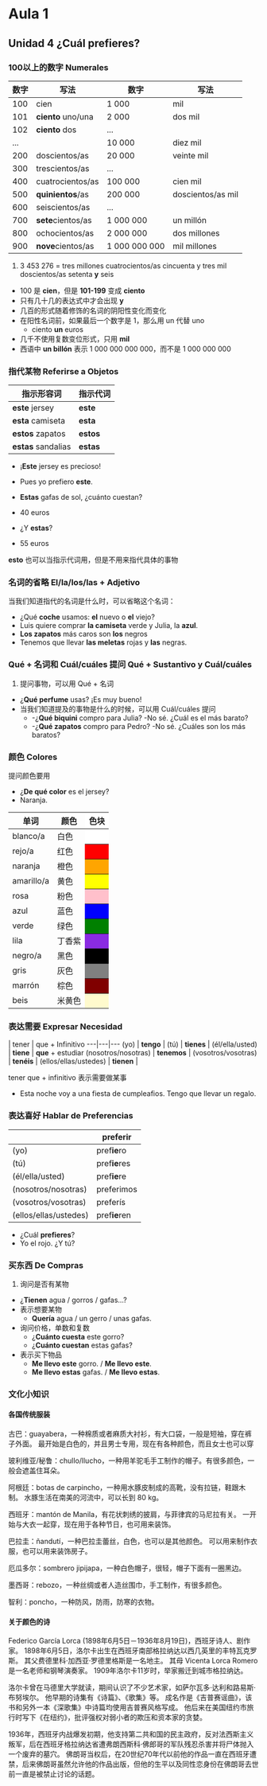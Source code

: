 # Aula 1

## Unidad 4 ¿Cuál prefieres?

### 100以上的数字 Numerales

数字 | 写法 |数字 | 写法
--- | --- |--- | ---
100 | cien | 1 000 | mil
101 | **ciento** uno/una | 2 000 | dos mil
102 | **ciento** dos | ... |
... | | 10 000 | diez mil
200 | doscientos/as | 20 000 | veinte mil
300 | trescientos/as | ... |
400 | cuatrocientos/as | 100 000 | cien mil
500 | **quinientos**/as | 200 000 | doscientos/as mil
600 | seiscientos/as | ... |
700 | **sete**cientos/as | 1 000 000 | un millón
800 | ochocientos/as | 2 000 000 | dos millones
900 | **nove**cientos/as | 1 000 000 000 | mil millones

1. 3 453 276 = tres millones cuatrocientos/as cincuenta y
tres mil doscientos/as setenta **y** seis
- 100 是 **cien**，但是 **101-199** 变成 **ciento**
- 只有几十几的表达式中才会出现 **y**
- 几百的形式随着修饰的名词的阴阳性变化而变化
- 在阳性名词前，如果最后一个数字是 1，那么用 un 代替 uno
  - ciento **un** euros
- 几千不使用复数变位形式，只用 **mil**
- 西语中 **un billón** 表示 1 000 000 000 000，而不是 1 000 000 000

### 指代某物 Referirse a Objetos

指示形容词 | 指示代词
---|---
**este** jersey | **este**
**esta** camiseta | **esta**
**estos** zapatos | **estos**
**estas** sandalias | **estas**

- ¡**Este** jersey es precioso!
- Pues yo prefiero **este**.


- **Estas** gafas de sol, ¿cuánto cuestan?
- 40 euros
- ¿Y **estas**?
- 55 euros

**esto** 也可以当指示代词用，但是不用来指代具体的事物

### 名词的省略 El/la/los/las + Adjetivo

当我们知道指代的名词是什么时，可以省略这个名词：
- ¿Qué **coche** usamos: **el** nuevo o **el** viejo?
- Luis quiere comprar **la camiseta** verde y Julia, la **azul**.
- **Los zapatos** más caros son **los** negros
- Tenemos que llevar **las meletas** rojas y **las** negras.

### Qué + 名词和 Cuál/cuáles 提问 Qué + Sustantivo y Cuál/cuáles

1. 提问事物，可以用 Qué + 名词
  - ¿**Qué perfume** usas? ¡Es muy bueno!
- 当我们知道提及的事物是什么的时候，可以用 Cuál/cuáles 提问
  - -¿**Qué biquini** compro para Julia? -No sé. ¿Cuál es el más barato?
  - -¿**Qué zapatos** compro para Pedro? -No sé. ¿Cuáles son los más baratos?

### 颜色 Colores

提问颜色要用
- ¿**De qué color** es el jersey?
- Naranja.

单词 | 颜色 <th bgcolor=white> 色块 </th>
--- | ---
blanco/a | 白色 <th bgcolor=white>
rejo/a | 红色 <th bgcolor=red>
naranja | 橙色 <th bgcolor=orange>
amarillo/a | 黄色 <th bgcolor=yellow>
rosa | 粉色 <th bgcolor=pink>
azul | 蓝色 <th bgcolor=blue>
verde | 绿色 <th bgcolor=green>
lila | 丁香紫 <th bgcolor=#8A2BE2>
negro/a | 黑色 <th bgcolor=black>
gris | 灰色 <th bgcolor=gray>
marrón | 棕色 <th bgcolor=maroon>
beis | 米黄色 <th bgcolor=#FFFACD>

### 表达需要 Expresar Necesidad

 | tener | que + Infinitivo
 ---|---|---
 (yo) | **tengo** |
 (tú) | **tienes** |
 (él/ella/usted) | **tiene** | **que** + estudiar
 (nosotros/nosotras) | **tenemos** |
 (vosotros/vosotras) | **tenéis** |
 (ellos/ellas/ustedes) | **tienen** |

tener que + infinitivo 表示需要做某事
- Esta noche voy a una fiesta de cumpleafios. Tengo que llevar un regalo.

### 表达喜好 Hablar de Preferencias

|| preferir |
|---|---|
|(yo) | pref**ie**ro
|(tú) | pref**ie**res
|(él/ella/usted) | pref**ie**re
|(nosotros/nosotras) | preferimos
|(vosotros/vosotras) | preferís
|(ellos/ellas/ustedes) | pref**ie**ren

- ¿Cuál **prefieres**?
- Yo el rojo. ¿Y tú?

### 买东西 De Compras

1. 询问是否有某物
  - ¿**Tienen** agua / gorros / gafas...?
- 表示想要某物
  - **Quería** agua / un gerro / unas gafas.
- 询问价格，单数和复数
  - ¿**Cuánto cuesta** este gorro?
  - ¿**Cuánto cuestan** estas gafas?
- 表示买下物品
  - **Me llevo este** gorro. / **Me llevo este**.
  - **Me llevo estas** gafas. / **Me llevo estas**.

### 文化小知识

#### 各国传统服装

古巴：guayabera，一种棉质或者麻质大衬衫，有大口袋，一般是短袖，穿在裤子外面。
最开始是白色的，并且男士专用，现在有各种颜色，而且女士也可以穿

玻利维亚/秘鲁：chullo/llucho，一种用羊驼毛手工制作的帽子。有很多颜色，一般会遮盖住耳朵。

阿根廷：botas de carpincho，一种用水豚皮制成的高靴，没有拉链，鞋跟木制。
水豚生活在南美的河流中，可以长到 80 kg。

西班牙：mantón de Manila，有花状刺绣的披肩，与菲律宾的马尼拉有关。
一开始与大衣一起穿，现在用于各种节日，也可用来装饰。

巴拉圭：ñandutí，一种巴拉圭蕾丝，白色，也可以是其他颜色。
可以用来制作衣服，也可以用来装饰房子。

厄瓜多尔：sombrero jipijapa，一种白色帽子，很轻，帽子下面有一圈黑边。

墨西哥：rebozo，一种丝绸或者人造丝围巾，手工制作，有很多颜色。

智利：poncho，一种防风，防雨，防寒的衣物。

#### 关于颜色的诗

Federico García Lorca (1898年6月5日－1936年8月19日)，西班牙诗人、剧作家。
1898年6月5日，洛尔卡出生在西班牙南部格拉纳达以西几英里的丰特瓦克罗斯。
其父费德里科·加西亚·罗德里格斯是一名地主。
其母 Vicenta Lorca Romero 是一名老师和钢琴演奏家。
1909年洛尔卡11岁时，举家搬迁到城市格拉纳达。

洛尔卡曾在马德里大学就读，期间认识了不少艺术家，如萨尔瓦多·达利和路易斯·布努埃尔。
他早期的诗集有《诗篇》、《歌集》等。
成名作是《吉普赛谣曲》，该书和另外一本《深歌集》中诗篇均使用吉普赛风格写成。
他后来在美国纽约市旅行时写下《在纽约》，批评强权对弱小者的欺压和资本家的贪婪。

1936年，西班牙内战爆发初期，他支持第二共和国的民主政府，反对法西斯主义叛军，后在西班牙格拉纳达省遭弗朗西斯科·佛郎哥的军队残忍杀害并将尸体抛入一个废弃的墓穴。
佛朗哥当权后，在20世纪70年代以前他的作品一直在西班牙遭禁，后来佛朗哥虽然允许他的作品出版，但他的生平以及同性恋身份在佛朗哥去世前一直是被禁止讨论的话题。
